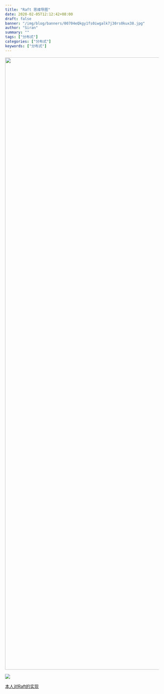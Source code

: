 ```yaml
---
title: "Raft 思维导图"
date: 2020-02-05T12:12:42+08:00
draft: false
banner: "/img/blog/banners/00704eQkgy1fs0iwgalk7j30rs0kux38.jpg"
author: "Siran"
summary: ""
tags: ["分布式"]
categories: ["分布式"]
keywords: ["分布式"]
---
```

<img src="/images/raft/Raft思维导图.png" width="1000" height="2000">

![](/img/blog/raft/Raft思维导图.png)

[本人对Raft的实现](https://github.com/miumiumius/siran_raft)